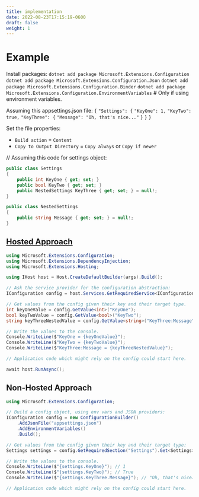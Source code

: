 ```yaml
---
title: implementation
date: 2022-08-23T17:15:19-0600
draft: false
weight: 1
---
```

# Example
Install packages:
`dotnet add package Microsoft.Extensions.Configuration`
`dotnet add package Microsoft.Extensions.Configuration.Json`
`dotnet add package Microsoft.Extensions.Configuration.Binder`
`dotnet add package Microsoft.Extensions.Configuration.EnvironmentVariables` # Only if using environment variables.

Assuming this appsettings.json file:
`{`
`"Settings": {`
`"KeyOne": 1,`
`"KeyTwo": true,`
`"KeyThree": {`
`"Message": "Oh, that's nice..."`
`}`
`}`
`}`

Set the file properties:
- `Build action` = `Content`
- `Copy to Output Directory` = `Copy always` or `Copy if newer`

// Assuming this code for settings object:
```cs
public class Settings
{
    public int KeyOne { get; set; }
    public bool KeyTwo { get; set; }
    public NestedSettings KeyThree { get; set; } = null!;
}

public class NestedSettings
{
    public string Message { get; set; } = null!;
}
```
## [Hosted Approach](https://docs.microsoft.com/en-us/dotnet/core/extensions/configuration#basic-example-with-hosting)
```cs
using Microsoft.Extensions.Configuration;
using Microsoft.Extensions.DependencyInjection;
using Microsoft.Extensions.Hosting;

using IHost host = Host.CreateDefaultBuilder(args).Build();

// Ask the service provider for the configuration abstraction:
IConfiguration config = host.Services.GetRequiredService<IConfiguration>();

// Get values from the config given their key and their target type.
int keyOneValue = config.GetValue<int>("KeyOne");
bool keyTwoValue = config.GetValue<bool>("KeyTwo");
string keyThreeNestedValue = config.GetValue<string>("KeyThree:Message");

// Write the values to the console.
Console.WriteLine($"KeyOne = {keyOneValue}");
Console.WriteLine($"KeyTwo = {keyTwoValue}");
Console.WriteLine($"KeyThree:Message = {keyThreeNestedValue}");

// Application code which might rely on the config could start here.

await host.RunAsync();
```
## Non-Hosted Approach
```cs
using Microsoft.Extensions.Configuration;

// Build a config object, using env vars and JSON providers:
IConfiguration config = new ConfigurationBuilder()
    .AddJsonFile("appsettings.json")
    .AddEnvironmentVariables()
    .Build();

// Get values from the config given their key and their target type:
Settings settings = config.GetRequiredSection("Settings").Get<Settings>();

// Write the values to the console.
Console.WriteLine($"{settings.KeyOne}"); // 1
Console.WriteLine($"{settings.KeyTwo}"); // True
Console.WriteLine($"{settings.KeyThree.Message}"); // "Oh, that's nice…"

// Application code which might rely on the config could start here.
```
